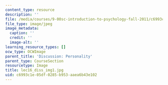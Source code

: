 ```yaml
---
content_type: resource
description: ''
file: /media/courses/9-00sc-introduction-to-psychology-fall-2011/c6993c1e05df0285b953aaea6b43e102_lec16_diss_img1.jpg
file_type: image/jpeg
image_metadata:
  caption: ''
  credit: ''
  image-alt: ''
learning_resource_types: []
ocw_type: OCWImage
parent_title: 'Discussion: Personality'
parent_type: CourseSection
resourcetype: Image
title: lec16_diss_img1.jpg
uid: c6993c1e-05df-0285-b953-aaea6b43e102
---
```

